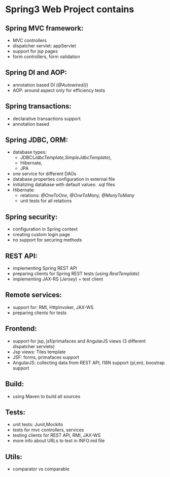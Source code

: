 
Spring3 Web Project contains
=============================

Spring MVC framework:
---------------------

- MVC controllers
- dispatcher servlet: appServlet
- support for jsp pages
- form controllers, form validation

Spring DI and AOP:
-------------------
- annotation based DI (*@Autowired()*)
- AOP: around aspect only for efficiency tests 

Spring transactions:
--------------------
- declarative transactions support
- annotation based 

Spring JDBC, ORM:
------------------

- database types: 
	- JDBC(*JdbcTemplate,SimpleJdbcTemplate*), 
	- Hibernate, 
	- JPA 
- one service for different DAOs
- database properties configuration in external file
- initializing database with default values: .sql files
- Hibernate: 
	- relations: *@OneToOne, @OneToMany, @ManyToMany*
	- unit tests for all relations

Spring security:
-----------------

- configuration in Spring context
- creating custom login page
- no support for securing methods

REST API:
---------

- implementing Spring REST API
- preparing clients for Spring REST tests (using *RestTemplate*)
- implementing JAX-RS (*Jersey*) + test client

Remote services:
----------------

- support for: RMI, HttpInvoker, JAX-WS 
- preparing clients for tests

Frontend:
---------

- support for jsp, jsf/primafaces and AngularJS views (3 different dispatcher servlets)
- Jsp views: Tiles template
- JSF: forms, primafaces support
- AngularJS: collecting data from REST API, I18N support (pl,en), boostrap support

Build:
------

- using Maven to build all sources

Tests:
------

- unit tests: Junit,Mockito
- tests for mvc controllers, services
- testing clients for REST API, RMI, JAX-WS
- more info about URLs to test in INFO.md file

Utils:
------

- comparator vs comparable




